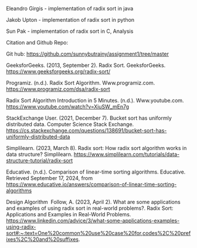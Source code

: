 Eleandro Girgis - implementation of radix sort in java

Jakob Upton - implementation of radix sort in python

Sun Pak - implementation of radix sort in C, Analysis

Citation and Github Repo: 

Git hub: https://github.com/sunnybutrainy/assignment1/tree/master 

GeeksforGeeks. (2013, September 2). Radix Sort. GeeksforGeeks. https://www.geeksforgeeks.org/radix-sort/


Programiz. (n.d.). Radix Sort Algorithm. Www.programiz.com. https://www.programiz.com/dsa/radix-sort


‌Radix Sort Algorithm Introduction in 5 Minutes. (n.d.). Www.youtube.com. https://www.youtube.com/watch?v=XiuSW_mEn7g
‌

StackExchange User. (2021, December 7). Bucket sort has uniformly distributed data. Computer Science Stack Exchange. https://cs.stackexchange.com/questions/138691/bucket-sort-has-uniformly-distributed-data


Simplilearn. (2023, March 8). Radix sort: How radix sort algorithm works in data structure? Simplilearn. https://www.simplilearn.com/tutorials/data-structure-tutorial/radix-sort


Educative. (n.d.). Comparison of linear-time sorting algorithms. Educative. Retrieved September 17, 2024, from https://www.educative.io/answers/comparison-of-linear-time-sorting-algorithms

Design Algorithm  Follow, A. (2023, April 2). What are some applications and examples of using radix sort in real-world problems?. Radix Sort: Applications and Examples in Real-World Problems. https://www.linkedin.com/advice/3/what-some-applications-examples-using-radix-sort#:~:text=One%20common%20use%20case%20for,codes%2C%20prefixes%2C%20and%20suffixes. 
